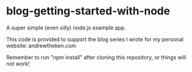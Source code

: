 blog-getting-started-with-node
==============================

A super simple (even silly) node.js example app.

This code is provided to support the blog series I wrote for my personal website: andrewtheken.com

Remember to run "npm install" after cloning this repository, or things will not work!
